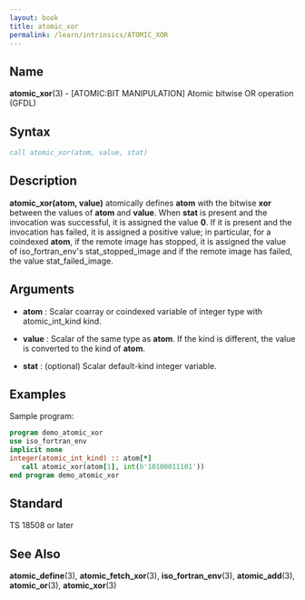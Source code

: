 ```yaml
---
layout: book
title: atomic_xor
permalink: /learn/intrinsics/ATOMIC_XOR
---
```

## __Name__

__atomic\_xor__(3) - \[ATOMIC:BIT MANIPULATION\] Atomic bitwise OR operation
(GFDL)

## __Syntax__
```fortran
call atomic_xor(atom, value, stat)
```
## __Description__

__atomic\_xor(atom, value)__ atomically defines __atom__ with the bitwise
__xor__ between the values of __atom__ and __value__. When __stat__ is present and the
invocation was successful, it is assigned the value __0__. If it is present
and the invocation has failed, it is assigned a positive value; in
particular, for a coindexed __atom__, if the remote image has stopped, it is
assigned the value of iso\_fortran\_env's stat\_stopped\_image and if
the remote image has failed, the value stat\_failed\_image.

## __Arguments__

  - __atom__
    : Scalar coarray or coindexed variable of integer type with
    atomic\_int\_kind kind.

  - __value__
    : Scalar of the same type as __atom__. If the kind is different, the value
    is converted to the kind of __atom__.

  - __stat__
    : (optional) Scalar default-kind integer variable.

## __Examples__

Sample program:

```fortran
program demo_atomic_xor
use iso_fortran_env
implicit none
integer(atomic_int_kind) :: atom[*]
   call atomic_xor(atom[1], int(b'10100011101'))
end program demo_atomic_xor
```

## __Standard__

TS 18508 or later

## __See Also__

__atomic\_define__(3), __atomic\_fetch\_xor__(3),
__iso\_fortran\_env__(3), __atomic\_add__(3), __atomic\_or__(3),
__atomic\_xor__(3)
